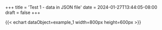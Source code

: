 +++
title = 'Test 1 - data in JSON file'
date = 2024-01-27T13:44:05-08:00
draft = false
+++

{{< echart dataObject=example_1 width=800px height=600px >}}
